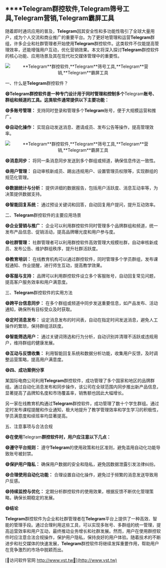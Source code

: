## ****Telegram**群控软件,**Telegram**筛号工具,**Telegram**营销,**Telegram**霸屏工具**

随着即时通讯应用的普及，**Telegram**因其安全性和多功能性吸引了全球大量用户，成为个人交流和商业推广的重要平台。为了更好地管理和运营**Telegram**群组，许多企业和社群管理者开始使用**Telegram**群控软件。这类软件不仅能提高管理效率，还能增强用户互动，优化营销效果。本文将深入探讨**Telegram**群控软件的核心功能、应用场景及其在现代社交媒体管理中的重要性。

 <center><img src="https://vst.tw/MP4/tuiguang/png/0.png" alt="**Telegram**群控软件,**Telegram**筛号工具,**Telegram**营销,**Telegram**霸屏工具"></center>

一、什么是**Telegram**群控软件？

**😄**Telegram**群控软件是一种专门设计用于同时管理和控制多个**Telegram**账号、群组和频道的工具。这类软件通常提供以下主要功能：**

**😄多账号管理：**
支持同时登录和管理多个**Telegram**账号，便于大规模运营和推广。

**😄自动化操作：**
实现自动发送消息、邀请成员、发布公告等操作，提高管理效率。

 <center><img src="https://vst.tw/MP4/tuiguang/png/6.png" alt="**Telegram**群控软件,**Telegram**筛号工具,**Telegram**营销,**Telegram**霸屏工具"></center>

**😄消息同步：**
将同一条消息同步发送到多个群组或频道，确保信息传达一致性。

**😄用户管理：**
自动审核新成员、踢出违规用户、设置管理员权限等，实现群组的规范化管理。

**😄数据统计与分析：**
提供详细的数据报告，包括用户活跃度、消息互动率等，为决策提供数据支持。

**😄智能回复系统：**
通过预设关键词和回答，自动回复用户提问，提升互动效率。

二、**Telegram**群控软件的主要应用场景

**😄企业营销与推广：**
企业可以利用群控软件同时管理多个品牌群组和频道，统一发布产品信息、促销活动，提高品牌曝光度和用户参与度。

**😄社群管理：**
社群管理者可以利用群控软件高效管理大规模社群，自动审核新成员、发布公告、维护群组秩序，提升社群活跃度。

**😄教育培训：**
在线教育机构可以通过群控软件，同时管理多个学员群组，发布课程通知、作业提醒，进行师生互动，提高教学效果。

**😄客服与支持：**
品牌可以利用群控软件设立多个客服账号，自动回复常见问题，提高客户服务效率和用户满意度。

三、**Telegram**群控软件的实用方法

**😄跨平台信息同步：**
在多个群组或频道中同步发送重要信息，如产品发布、活动通知，确保所有目标受众及时获取。

**😄定时消息发布：**
设定消息发布的时间表，自动在指定时间发送消息，避免人工操作的繁琐，保持群组活跃度。

**😄智能筛选用户：**
通过关键词筛选和行为分析，自动识别并清理不活跃或违规用户，维持群组的健康发展。

**😄互动与反馈收集：**
利用智能回复系统和数据分析功能，收集用户反馈，及时调整运营策略，提高用户满意度。

**😄四、成功案例分享**

某国际电商公司利用**Telegram**群控软件，成功管理了多个国家和地区的品牌群组。通过自动化消息发布和同步操作，该公司在全球范围内同步推出新产品信息，显著提高了品牌知名度和市场覆盖率，销售额也因此大幅增长。

另一家在线教育机构通过**Telegram**群控软件，成功管理了数十个学生群组。通过定时发布课程提醒和作业通知，极大地提升了教学管理效率和学生学习的积极性，学员满意度和续班率均显著提高。

五、注意事项与合法合规

**😄在使用**Telegram**群控软件时，用户应注意以下几点：**

**😄遵守平台规则：**
遵守**Telegram**的使用政策和社区准则，避免滥用自动化功能导致账号被封禁。

**😄保护用户隐私：**
确保用户数据的安全和隐私，避免因数据泄露引发法律纠纷。

**😄合理使用自动化功能：**
合理设置自动化操作，避免过于频繁的消息发送导致用户反感。

**😄持续监控与优化：**
定期分析群控软件的使用效果，根据反馈不断优化管理策略，确保长期稳定的发展。

**😄结论**

**Telegram**群控软件为企业和社群管理者在**Telegram**平台上提供了一种高效、智能的管理手段。通过合理利用这些工具，可以实现多账号、多群组的统一管理，提高运营效率和用户互动，最终推动业务增长和社群发展。然而，用户在使用群控软件时应注意合法合规操作，保护用户隐私，保持良好的用户体验。随着技术的不断进步和社交媒体的快速发展，**Telegram**群控软件将继续发挥重要作用，帮助用户在竞争激烈的市场中脱颖而出。


[👻访问软件官网 http://www.vst.tw👻](http://www.vst.tw)
